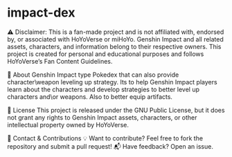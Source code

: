 # impact-dex

⚠️ Disclaimer:
This is a fan-made project and is not affiliated with, endorsed by, or associated with HoYoVerse or miHoYo. Genshin Impact and all related assets, characters, and information belong to their respective owners. This project is created for personal and educational purposes and follows HoYoVerse’s Fan Content Guidelines.

📌 About
Genshin Impact type Pokedex that can also provide character\weapon leveling up strategy. Its to help Genshin Impact players learn about the characters and develop strategies to better level up characters and\or weapons. Also to better equip artifacts.

📜 License
This project is released under the GNU Public License, but it does not grant any rights to Genshin Impact assets, characters, or other intellectual property owned by HoYoVerse.

📧 Contact & Contributions
💡 Want to contribute? Feel free to fork the repository and submit a pull request!
📬 Have feedback? Open an issue.
